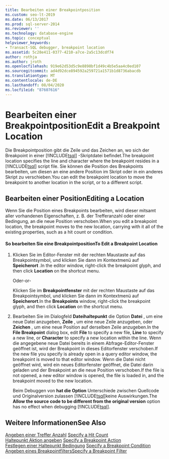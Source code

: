 ```yaml
---
title: Bearbeiten einer Breakpointposition
ms.custom: seo-lt-2019
ms.date: 06/13/2017
ms.prod: sql-server-2014
ms.reviewer: ''
ms.technology: database-engine
ms.topic: conceptual
helpviewer_keywords:
- Transact-SQL debugger, breakpoint location
ms.assetid: 5c28e411-0377-4210-a7ce-2a5c13dcdf74
author: rothja
ms.author: jroth
ms.openlocfilehash: 919e62d53d5c9e8898bf1d49c4b5e5aa4c0ed107
ms.sourcegitcommit: ad4d92dce894592a259721a1571b1d8736abacdb
ms.translationtype: MT
ms.contentlocale: de-DE
ms.lasthandoff: 08/04/2020
ms.locfileid: "87607616"
---
```

# <a name="edit-a-breakpoint-location"></a><span data-ttu-id="a9804-102">Bearbeiten einer Breakpointposition</span><span class="sxs-lookup"><span data-stu-id="a9804-102">Edit a Breakpoint Location</span></span>
  <span data-ttu-id="a9804-103">Die Breakpointposition gibt die Zeile und das Zeichen an, wo sich der Breakpoint in einer [!INCLUDE[tsql](../../includes/tsql-md.md)] -Skriptdatei befindet.</span><span class="sxs-lookup"><span data-stu-id="a9804-103">The breakpoint location specifies the line and character where the breakpoint resides in a [!INCLUDE[tsql](../../includes/tsql-md.md)] script file.</span></span> <span data-ttu-id="a9804-104">Sie können die Position des Breakpoints bearbeiten, um diesen an eine andere Position im Skript oder in ein anderes Skript zu verschieben.</span><span class="sxs-lookup"><span data-stu-id="a9804-104">You can edit the breakpoint location to move the breakpoint to another location in the script, or to a different script.</span></span>  
  
## <a name="editing-a-location"></a><span data-ttu-id="a9804-105">Bearbeiten einer Position</span><span class="sxs-lookup"><span data-stu-id="a9804-105">Editing a Location</span></span>  
 <span data-ttu-id="a9804-106">Wenn Sie die Position eines Breakpoints bearbeiten, wird dieser mitsamt aller vorhandenen Eigenschaften, z. B. der Trefferanzahl oder einer Bedingung, an die neue Position verschoben.</span><span class="sxs-lookup"><span data-stu-id="a9804-106">When you edit a breakpoint location, the breakpoint moves to the new location, carrying with it all of the existing properties, such as a hit count or condition.</span></span>  
  
#### <a name="to-edit-a-breakpoint-location"></a><span data-ttu-id="a9804-107">So bearbeiten Sie eine Breakpointposition</span><span class="sxs-lookup"><span data-stu-id="a9804-107">To Edit a Breakpoint Location</span></span>  
  
1.  <span data-ttu-id="a9804-108">Klicken Sie im Editor-Fenster mit der rechten Maustaste auf das Breakpointsymbol, und klicken Sie dann im Kontextmenü auf **Speicherort** .</span><span class="sxs-lookup"><span data-stu-id="a9804-108">In the editor window, right-click the breakpoint glyph, and then click **Location** on the shortcut menu.</span></span>  
  
     <span data-ttu-id="a9804-109">Oder</span><span class="sxs-lookup"><span data-stu-id="a9804-109">-or-</span></span>  
  
     <span data-ttu-id="a9804-110">Klicken Sie im **Breakpointfenster** mit der rechten Maustaste auf das Breakpointsymbol, und klicken Sie dann im Kontextmenü auf **Speicherort**.</span><span class="sxs-lookup"><span data-stu-id="a9804-110">In the **Breakpoints** window, right-click the breakpoint glyph, and then click **Location** on the shortcut menu.</span></span>  
  
2.  <span data-ttu-id="a9804-111">Bearbeiten Sie im Dialogfeld **Dateihaltepunkt** die Option **Datei** , um eine neue Datei anzugeben, **Zeile** , um eine neue Zeile anzugeben, oder **Zeichen** , um eine neue Position auf derselben Zeile anzugeben.</span><span class="sxs-lookup"><span data-stu-id="a9804-111">In the **File Breakpoint** dialog box, edit **File** to specify a new file, **Line** to specify a new line, or **Character** to specify a new location within the line.</span></span> <span data-ttu-id="a9804-112">Wenn die angegebene neue Datei bereits in einem Abfrage-Editor-Fenster geöffnet ist, wird der Breakpoint in dieses Editorfenster verschoben.</span><span class="sxs-lookup"><span data-stu-id="a9804-112">If the new file you specify is already open in a query editor window, the breakpoint is moved to that editor window.</span></span> <span data-ttu-id="a9804-113">Wenn die Datei nicht geöffnet wird, wird ein neues Editorfenster geöffnet, die Datei darin geladen und der Breakpoint an die neue Position verschoben.</span><span class="sxs-lookup"><span data-stu-id="a9804-113">If the file is not opened, a new editor window is opened, the file is loaded in, and the breakpoint moved to the new location.</span></span>  
  
     <span data-ttu-id="a9804-114">Beim Debuggen von **hat die Option** Unterschiede zwischen Quellcode und Originalversion zulassen [!INCLUDE[tsql](../../includes/tsql-md.md)]keine Auswirkungen.</span><span class="sxs-lookup"><span data-stu-id="a9804-114">The **Allow the source code to be different from the original version** option has no effect when debugging [!INCLUDE[tsql](../../includes/tsql-md.md)].</span></span>  
  
## <a name="see-also"></a><span data-ttu-id="a9804-115">Weitere Informationen</span><span class="sxs-lookup"><span data-stu-id="a9804-115">See Also</span></span>  
 <span data-ttu-id="a9804-116">[Angeben einer Treffer Anzahl](specify-a-hit-count.md) </span><span class="sxs-lookup"><span data-stu-id="a9804-116">[Specify a Hit Count](specify-a-hit-count.md) </span></span>  
 <span data-ttu-id="a9804-117">[Haltepunkt Aktion angeben](specify-a-breakpoint-action.md) </span><span class="sxs-lookup"><span data-stu-id="a9804-117">[Specify a Breakpoint Action](specify-a-breakpoint-action.md) </span></span>  
 <span data-ttu-id="a9804-118">[Festlegen einer Haltepunkt Bedingung](specify-a-breakpoint-condition.md) </span><span class="sxs-lookup"><span data-stu-id="a9804-118">[Specify a Breakpoint Condition](specify-a-breakpoint-condition.md) </span></span>  
 [<span data-ttu-id="a9804-119">Angeben eines Breakpointfilters</span><span class="sxs-lookup"><span data-stu-id="a9804-119">Specify a Breakpoint Filter</span></span>](specify-a-breakpoint-filter.md)  

